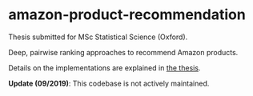 # amazon-product-recommendation

Thesis submitted for MSc Statistical Science (Oxford).

Deep, pairwise ranking approaches to recommend Amazon products.

Details on the implementations are explained in [the thesis](Deep%20Pairwise%20Ranking%20Approaches%20for%20Hybrid%20Recommender%20Systems.pdf).

**Update (09/2019)**: This codebase is not actively maintained. 